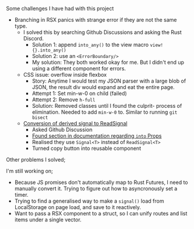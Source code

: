 Some challenges I have had with this project

- Branching in RSX panics with strange error if they are not the same type.
  - I solved this by searching Github Discussions and asking the Rust Discord.
    - Solution 1: append `into_any()` to the view macro `view! {}.into_any()`
    - Solution 2: use an `<ErrorBoundary/>`
    - My solution: They both worked okay for me. But I didn't end up using a different component for errors.
  - CSS issue: overflow inside flexbox
    - Story: Anytime I would test my JSON parser with a large blob of JSON, the
      result div would expand and eat the entire page.
    - Attempt 1: Set min-w-0 on child (failed)
    - Attempt 2: Remove `h-full`
    - Solution: Removed classes until I found the culprit- process of
      elimination. Needed to add `min-w-0` to. Similar to running `git bisect`
  - [Conversion of derived signal to ReadSignal](https://github.com/leptos-rs/leptos/discussions/4421)
    - Asked Github Discussion
    - [Found section in documentation regarding `into` Props](https://book.leptos.dev/view/03_components.html#into-props)
    - Realised they use `Signal<T>` instead of `ReadSignal<T>`
    - Turned copy button into reusable component

Other problems I solved;

I'm still working on;

- Because JS promises don't automatically map to Rust Futures, I need to
  manually convert it. Trying to figure out how to asyncronously set a timer.
- Trying to find a generalised way to make a `signal()` load from LocalStorage
  on page load, and save to it reactively.
- Want to pass a RSX component to a struct, so I can unify routes and list items
  under a single vector.
